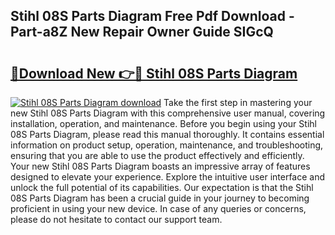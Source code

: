 ## Stihl 08S Parts Diagram Free Pdf Download - Part-a8Z New Repair Owner Guide SIGcQ

# <h2><a href="http://dfhk45n.blite.top/?on=Stihl+08S+Parts+Diagram">🔗Download New 👉🔴 Stihl 08S Parts Diagram</a></h2>

[![Stihl 08S Parts Diagram download](https://i.imgur.com/lujVjoI.png)](http://dfhk45n.blite.top/?on=Stihl+08S+Parts+Diagram)
Take the first step in mastering your new Stihl 08S Parts Diagram with this comprehensive user manual, covering installation, operation, and maintenance. Before you begin using your Stihl 08S Parts Diagram, please read this manual thoroughly. It contains essential information on product setup, operation, maintenance, and troubleshooting, ensuring that you are able to use the product effectively and efficiently. Your new Stihl 08S Parts Diagram boasts an impressive array of features designed to elevate your experience. Explore the intuitive user interface and unlock the full potential of its capabilities. Our expectation is that the Stihl 08S Parts Diagram has been a crucial guide in your journey to becoming proficient in using your new device. In case of any queries or concerns, please do not hesitate to contact our support team.
